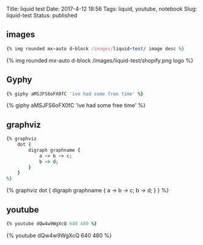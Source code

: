 Title: liquid test
Date: 2017-4-12 18:56
Tags: liquid, youtube, notebook
Slug: liquid-test
Status: published


  <!-- No title  -->


## images


```rb
{% img rounded mx-auto d-block /images/liquid-test/ image desc %}
```


{% img rounded mx-auto d-block /images/liquid-test/shopify.png logo %}




## Gyphy

```rb
{% giphy aMSJFS6oFX0fC 'ive had some free time' %}
```

{% giphy aMSJFS6oFX0fC 'ive had some free time' %}

## graphviz

```rb
{% graphviz
    dot {
        digraph graphname {
            a -> b -> c;
            b -> d;
        }
    }
%}

```




{% graphviz
    dot {
        digraph graphname {
            a -> b -> c;
            b -> d;
        }
    }
%}


## youtube


```rb
{% youtube dQw4w9WgXcQ 640 480 %}

```


{% youtube dQw4w9WgXcQ 640 480 %}